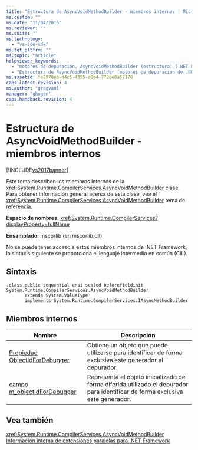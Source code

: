 ```yaml
---
title: "Estructura de AsyncVoidMethodBuilder - miembros internos | Microsoft Docs"
ms.custom: ""
ms.date: "11/04/2016"
ms.reviewer: ""
ms.suite: ""
ms.technology: 
  - "vs-ide-sdk"
ms.tgt_pltfrm: ""
ms.topic: "article"
helpviewer_keywords: 
  - "motores de depuración, AsyncVoidMethodBuilder (estructura) [.NET Framework]"
  - "Estructura de AsyncVoidMethodBuilder [motores de depuración de .NET Framework]"
ms.assetid: fe2970ab-d4c5-4355-a8e4-772ee0a57178
caps.latest.revision: 4
ms.author: "gregvanl"
manager: "ghogen"
caps.handback.revision: 4
---
```

# Estructura de AsyncVoidMethodBuilder - miembros internos
[!INCLUDE[vs2017banner](../../code-quality/includes/vs2017banner.md)]

Este tema describen los miembros internos de la <xref:System.Runtime.CompilerServices.AsyncVoidMethodBuilder> clase. Para obtener información general acerca de esta clase, vea el <xref:System.Runtime.CompilerServices.AsyncVoidMethodBuilder> tema de referencia.  
  
 **Espacio de nombres:** <xref:System.Runtime.CompilerServices?displayProperty=fullName>  
  
 **Ensamblado:** mscorlib \(en mscorlib.dll\)  
  
 No se puede tener acceso a estos miembros internos de .NET Framework, la sintaxis siguiente se proporciona el lenguaje intermedio en común \(CIL\).  
  
## Sintaxis  
  
```  
.class public sequential ansi sealed beforefieldinit System.Runtime.CompilerServices.AsyncVoidMethodBuilder  
       extends System.ValueType  
       implements System.Runtime.CompilerServices.IAsyncMethodBuilder  
```  
  
## Miembros internos  
  
|Nombre|Descripción|  
|------------|-----------------|  
|[Propiedad ObjectIdForDebugger](../../extensibility/debugger/asyncvoidmethodbuilder-objectidfordebugger-property.md)|Obtiene un objeto que puede utilizarse para identificar de forma exclusiva este generador al depurador.|  
|[campo m\_objectIdForDebugger](../../extensibility/debugger/asyncvoidmethodbuilder-m-objectidfordebugger-field.md)|Representa el objeto inicializado de forma diferida utilizado el depurador para identificar de forma exclusiva este generador.|  
  
## Vea también  
 <xref:System.Runtime.CompilerServices.AsyncVoidMethodBuilder>   
 [Información interna de extensiones paralelas para .NET Framework](../../extensibility/debugger/parallel-extension-internals-for-the-dotnet-framework.md)